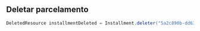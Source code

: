 ## Deletar parcelamento
```java
DeletedResource installmentDeleted = Installment.deleter("5a2c890b-dd63-4b5a-9169-96c8d7828f4c").delete();
```